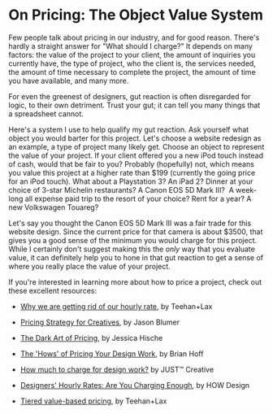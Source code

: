 

# On Pricing: The Object Value System

Few people talk about pricing in our industry, and for good reason. There's hardly a straight answer for "What
should I charge?" It depends on many factors: the value of the project to your client, the amount of inquiries
you currently have, the type of project, who the client is, the services needed, the amount of time necessary
to complete the project, the amount of time you have available, and many more.

For even the greenest of designers, gut reaction is often disregarded for logic, to their own detriment. Trust
your gut; it can tell you many things that a spreadsheet cannot.

Here's a system I use to help qualify my gut reaction. Ask yourself what object you would barter for this
project. Let's choose a website redesign as an example, a type of project many likely get. Choose an object to
represent the value of your project. If your client offered you a new iPod touch instead of cash, would that
be fair to you? Probably (hopefully) not, which means you value this project at a higher rate than $199
(currently the going price for an iPod touch). What about a Playstation 3? An iPad 2? Dinner at your choice of
3-star Michelin restaurants? A Canon EOS 5D Mark III?  A week-long all expense paid trip to the
resort of your choice? Rent for a year? A new Volkswagen Touareg?

Let's say you thought the Canon EOS 5D Mark III was a fair trade for this website design. Since the current
price for that camera is about $3500, that gives you a good sense of the minimum you would charge for this
project. While I certainly don't suggest making this the *only* way that you evaluate value, it can
definitely help you to hone in that gut reaction to get a sense of where you really place the value of your
project.

If you're interested in learning more about how to price a project, check out these excellent resources:

 

 *  [Why we are getting rid of our hourly
rate](http://www.teehanlax.com/blog/why-we-are-getting-rid-of-our-hourly-rate/), by Teehan+Lax 

 *  [Pricing Strategy for Creatives](http://www.alistapart.com/articles/pricing-strategy-for-creatives/), by
Jason Blumer 

 *  [The Dark Art of
Pricing](http://www.jessicahische.is/obsessedwiththeinternet/andhelpingyougetpaid/the-dark-art-of-pricing), by
Jessica Hische 

 *  [The 'Hows' of Pricing Your Design
Work](http://www.thedesigncubicle.com/2009/07/the-hows-of-pricing-your-design-work/), by Brian Hoff 

 *  [How much to charge for design
work?](http://justcreative.com/2009/02/26/how-much-to-charge-for-design-work/) by JUST™ Creative 

 *  [Designers' Hourly Rates: Are You Charging
Enough](http://www.howdesign.com/design-business/pricing/hourly-rates/), by HOW Design 

 *  [Tiered value-based pricing](http://www.teehanlax.com/blog/tiered-value-based-pricing/), by
Teehan+Lax